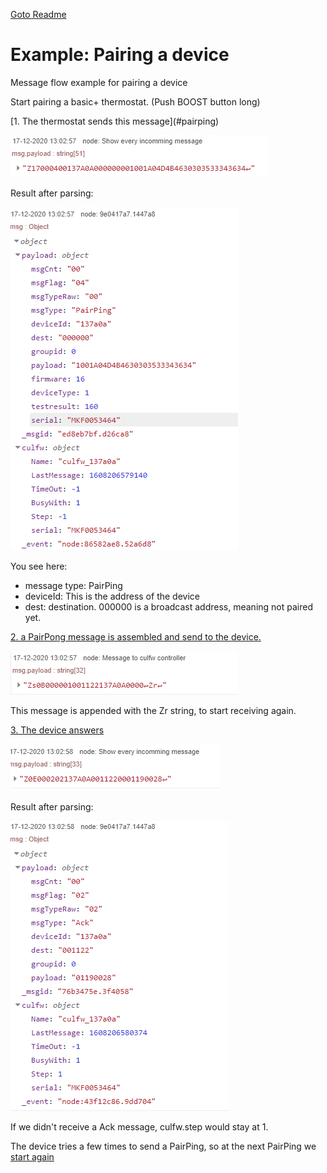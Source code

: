 [Goto Readme](README.md)

# Example: Pairing a device

Message flow example for pairing a device

Start pairing a basic+ thermostat.  (Push BOOST button long)

<a id="pairping">
[1. The thermostat sends this message](#pairping)
</a>

![](images/pairing_01.png)

Result after parsing:

![](images/pairing_02.png)

You see here:

* message type: PairPing
* deviceId:  This is the address of the device
* dest: destination.  000000 is a broadcast address, meaning not paired yet.   


[2. a PairPong message is assembled and send to the device.](#pairpong)

![](images/pairing_03.png)

This message is appended with the Zr string, to start receiving again.



[3. The device answers](#ack)

![](images/pairing_04.png)

Result after parsing:

![](images/pairing_05.png)


If we didn't receive a Ack message, culfw.step would stay at 1.

The device tries a few times to send a PairPing, so at the next PairPing we [start again](Example_pairing.md#pairping) 








